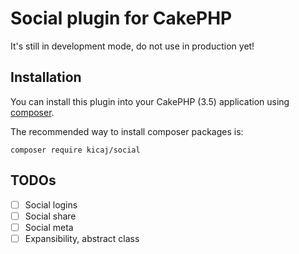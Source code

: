 # Social plugin for CakePHP

It's still in development mode, do not use in production yet!

## Installation

You can install this plugin into your CakePHP (3.5) application using [composer](http://getcomposer.org).

The recommended way to install composer packages is:

```
composer require kicaj/social
```

## TODOs

- [ ] Social logins
- [ ] Social share
- [ ] Social meta
- [ ] Expansibility, abstract class
